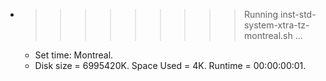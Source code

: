 * >>>>>>>>> Running inst-std-system-xtra-tz-montreal.sh ...
  * Set time: Montreal.
  * Disk size = 6995420K. Space Used = 4K. Runtime = 00:00:00:01.
